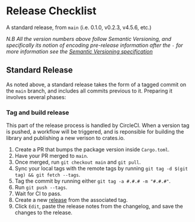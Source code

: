 # Release Checklist

A standard release, from `main` (i.e. 0.1.0, v0.2.3, v4.5.6, etc.)

_N.B All the version numbers above follow Semantic Versioning, and specifically its notion of encoding pre-release information after the `-` for more information see the [Semantic Versioning specification](https://semver.org/)_

## Standard Release

As noted above, a standard release takes the form of a tagged commit on the `main` branch, and includes all
commits previous to it. Preparing it involves several phases:

### Tag and build release

This part of the release process is handled by CircleCI. When a version tag is pushed, a workflow will be triggered, and is reponsible for building the library and publishing a new verison to crates.io.

1. Create a PR that bumps the package version inside `Cargo.toml`.
2. Have your PR merged to `main`.
3. Once merged, run `git checkout main` and `git pull`.
4. Sync your local tags with the remote tags by running `git tag -d $(git tag) && git fetch --tags`.
5. Tag the commit by running either `git tag -a #.#.# -m "#.#.#"`.
6. Run `git push --tags`.
7. Wait for CI to pass.
8. Create a new [release](https://github.com/apollographql/environment-detector/releases) from the associated tag.
9. Click `Edit`, paste the release notes from the changelog, and save the changes to the release.
